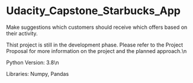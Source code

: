 # Udacity_Capstone_Starbucks_App
Make suggestions which customers should receive which offers based on their activity.

Thist project is still in the development phase. Please refer to the Project Proposal for more information on the project and the planned approach.\n

Python Version: 3.8\n

Libraries: Numpy, Pandas
